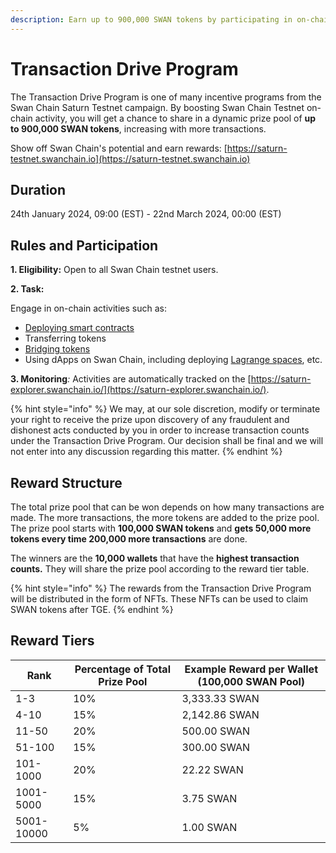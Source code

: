 ```yaml
---
description: Earn up to 900,000 SWAN tokens by participating in on-chain activities
---
```


# Transaction Drive Program

The Transaction Drive Program is one of many incentive programs from the Swan Chain Saturn Testnet campaign. By boosting Swan Chain Testnet on-chain activity, you will get a chance to share in a dynamic prize pool of **up to 900,000 SWAN tokens**, increasing with more transactions.

Show off Swan Chain's potential and earn rewards: [https://saturn-testnet.swanchain.io](https://saturn-testnet.swanchain.io)

## Duration

24th January 2024, 09:00 (EST) - 22nd March 2024, 00:00 (EST)

## **Rules and Participation**

**1. Eligibility:** Open to all Swan Chain testnet users.

**2. Task:**

Engage in on-chain activities such as:

* [Deploying smart contracts](https://docs.swanchain.io/quickstarts/dive-into-quickstarts/developing-smart-contracts-with-go)
* Transferring tokens
* [Bridging tokens](https://docs.swanchain.io/swan-testnet/swan-saturn-testnet/before-you-get-started/bridge-tokens)
* Using dApps on Swan Chain, including deploying [Lagrange spaces](https://docs.lagrangedao.org/spaces), etc.

**3. Monitoring**_:_ Activities are automatically tracked on the [https://saturn-explorer.swanchain.io/](https://saturn-explorer.swanchain.io/).

{% hint style="info" %}
We may, at our sole discretion, modify or terminate your right to receive the prize upon discovery of any fraudulent and dishonest acts conducted by you in order to increase transaction counts under the Transaction Drive Program. Our decision shall be final and we will not enter into any discussion regarding this matter.
{% endhint %}

## **Reward Structure**

The total prize pool that can be won depends on how many transactions are made. The more transactions, the more tokens are added to the prize pool. The prize pool starts with **100,000 SWAN tokens** and **gets 50,000 more tokens every time 200,000 more transactions** are done.

The winners are the **10,000 wallets** that have the **highest transaction counts.** They will share the prize pool according to the reward tier table.

{% hint style="info" %}
The rewards from the Transaction Drive Program will be distributed in the form of NFTs. These NFTs can be used to claim SWAN tokens after TGE.
{% endhint %}

## **Reward Tiers**&#x20;

| **Rank**   | **Percentage of Total Prize Pool** | **Example Reward per Wallet (100,000 SWAN Pool)** |
| ---------- | ---------------------------------- | ------------------------------------------------- |
| 1-3        | 10%                                | 3,333.33 SWAN                                     |
| 4-10       | 15%                                | 2,142.86 SWAN                                     |
| 11-50      | 20%                                | 500.00 SWAN                                       |
| 51-100     | 15%                                | 300.00 SWAN                                       |
| 101-1000   | 20%                                | 22.22 SWAN                                        |
| 1001-5000  | 15%                                | 3.75 SWAN                                         |
| 5001-10000 | 5%                                 | 1.00 SWAN                                         |
